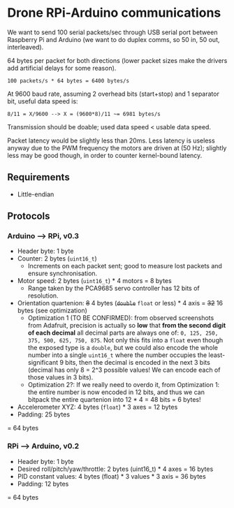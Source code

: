 # Drone RPi-Arduino communications

We want to send 100 serial packets/sec through USB serial port between Raspberry Pi and Arduino (we want to do duplex comms, so 50 in, 50 out, interleaved).

64 bytes per packet for both directions (lower packet sizes make the drivers add artificial delays for some reason).
```
100 packets/s * 64 bytes = 6400 bytes/s
```

At 9600 baud rate, assuming 2 overhead bits (start+stop) and 1 separator bit, useful data speed is:
```
8/11 = X/9600 --> X = (9600*8)/11 ~= 6981 bytes/s
```

Transmission should be doable; used data speed < usable data speed.

Packet latency would be slightly less than 20ms. Less latency is useless anyway due to the PWM frequency the motors are driven at (50 Hz); slightly less may be good though, in order to counter kernel-bound latency.

## Requirements

- Little-endian

## Protocols

### Arduino --> RPi, v0.3

- Header byte: 1 byte
- Counter: 2 bytes (`uint16_t`)
  - Increments on each packet sent; good to measure lost packets and ensure synchronisation.
- Motor speed: 2 bytes (`uint16_t`) * 4 motors = 8 bytes
  - Range taken by the PCA9685 servo controller has 12 bits of resolution.
- Orientation quartenion: ~~8~~ 4 bytes (~~`double`~~ `float` or less) * 4 axis = ~~32~~ 16 bytes (see optimization)
  - Optimization 1 (TO BE CONFIRMED): from observed screenshots from Adafruit, precision is actually
  so **low** that **from the second digit of each decimal** all decimal parts are always one of:
  `0, 125, 250, 375, 500, 625, 750, 875`.
  Not only this fits into a `float` even though the exposed type is a `double`, but we could also encode the
  whole number into a single `uint16_t` where the number occupies the least-significant 9 bits, then the decimal is
  encoded in the next 3 bits (decimal has only 8 = 2^3 possible values! We can encode each of those values in 3 bits).
  - Optimization 2?: If we really need to overdo it, from Optimization 1: the entire number is now encoded in 12 bits,
  and thus we can bitpack the entire quartenion into 12 * 4 = 48 bits
  = 6 bytes!
- Accelerometer XYZ: 4 bytes (`float`) * 3 axes = 12 bytes
- Padding: 25 bytes

= 64 bytes

### RPi --> Arduino, v0.2

- Header byte: 1 byte
- Desired roll/pitch/yaw/throttle: 2 bytes (uint16_t) * 4 axes = 16 bytes
- PID constant values: 4 bytes (float) * 3 values * 3 axis = 36 bytes
- Padding: 12 bytes

= 64 bytes
